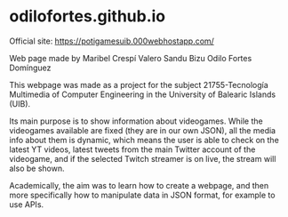 # odilofortes.github.io

Official site:
https://potigamesuib.000webhostapp.com/

Web page made by 
  Maribel Crespí Valero
  Sandu Bizu
  Odilo Fortes Domínguez

This webpage was made as a project for the subject 21755-Tecnología Multimedia of Computer Engineering in the University of Balearic Islands (UIB).

Its main purpose is to show information about videogames. While the videogames available are fixed (they are in our own JSON), all the media info about them is dynamic, which means the user is able to check on the latest YT videos, latest tweets from the main Twitter account of the videogame, and if the selected Twitch streamer is on live, the stream will also be shown. 

Academically, the aim was to learn how to create a webpage, and then more specifically how to manipulate data in JSON format, for example to use APIs.
